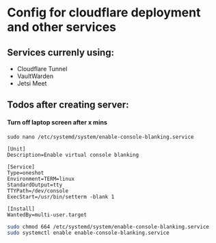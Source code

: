 # Config for cloudflare deployment and other services

## Services currenly using: 
- Cloudflare Tunnel
- VaultWarden
- Jetsi Meet

## Todos after creating server: 

#### Turn off laptop screen after x mins
```code
sudo nano /etc/systemd/system/enable-console-blanking.service
```

```code
[Unit]
Description=Enable virtual console blanking

[Service]
Type=oneshot
Environment=TERM=linux
StandardOutput=tty
TTYPath=/dev/console
ExecStart=/usr/bin/setterm -blank 1

[Install]
WantedBy=multi-user.target
```

```bash
sudo chmod 664 /etc/systemd/system/enable-console-blanking.service
sudo systemctl enable enable-console-blanking.service
```
